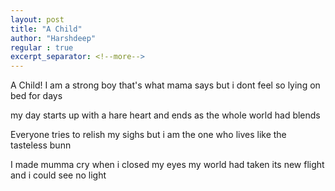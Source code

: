 ```yaml
---
layout: post
title: "A Child"
author: "Harshdeep"
regular : true
excerpt_separator: <!--more-->
---
```


A Child!
I am a strong boy
that's what mama says
but i dont feel so
lying on bed for days

my day starts
up with a hare heart
and ends
as the whole world had blends

Everyone tries 
to relish my sighs
but i am the one 
who lives like the tasteless bunn

I made mumma cry
when i closed my eyes
my world had taken its new flight
and i could see no light
